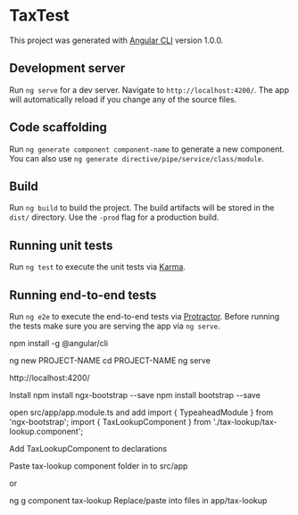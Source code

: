 # TaxTest

This project was generated with [Angular CLI](https://github.com/angular/angular-cli) version 1.0.0.

## Development server

Run `ng serve` for a dev server. Navigate to `http://localhost:4200/`. The app will automatically reload if you change any of the source files.

## Code scaffolding

Run `ng generate component component-name` to generate a new component. You can also use `ng generate directive/pipe/service/class/module`.

## Build

Run `ng build` to build the project. The build artifacts will be stored in the `dist/` directory. Use the `-prod` flag for a production build.

## Running unit tests

Run `ng test` to execute the unit tests via [Karma](https://karma-runner.github.io).

## Running end-to-end tests

Run `ng e2e` to execute the end-to-end tests via [Protractor](http://www.protractortest.org/).
Before running the tests make sure you are serving the app via `ng serve`.


npm install -g @angular/cli

ng new PROJECT-NAME
cd PROJECT-NAME
ng serve

http://localhost:4200/

Install
npm install ngx-bootstrap --save
npm install bootstrap --save

open src/app/app.module.ts and add
import { TypeaheadModule } from 'ngx-bootstrap';
import { TaxLookupComponent } from './tax-lookup/tax-lookup.component';

Add TaxLookupComponent to declarations


Paste tax-lookup component folder in to src/app

or

ng g component tax-lookup
Replace/paste into files in app/tax-lookup
